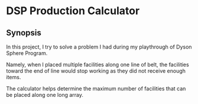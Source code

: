 # DSP Production Calculator

## Synopsis

In this project, I try to solve a problem I had during my playthrough of Dyson Sphere Program.

Namely, when I placed multiple facilities along one line of belt, the facilities toward the end of line would stop working as they did not receive  enough items.

The calculator helps determine the maximum number of facilities that can be placed along one long array.